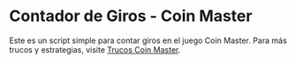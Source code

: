 # Contador de Giros - Coin Master
Este es un script simple para contar giros en el juego Coin Master. Para más trucos y estrategias, visite [Trucos Coin Master](https://trucoscoinmasters.es).
